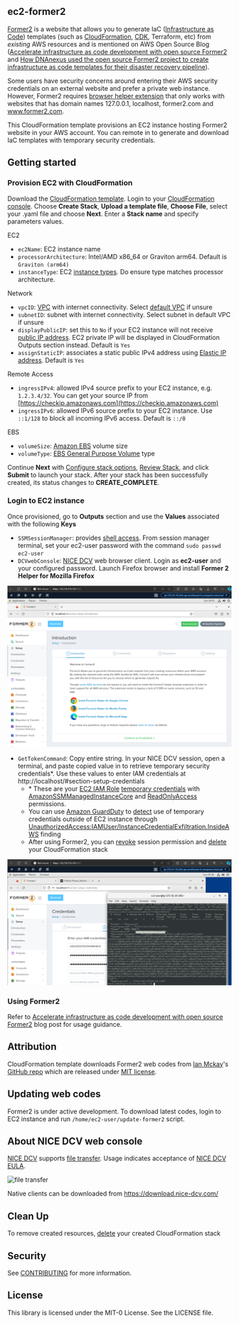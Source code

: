 ## ec2-former2

[Former2](https://former2.com/) is a website that allows you to generate IaC ([Infrastructure as Code](https://docs.aws.amazon.com/whitepapers/latest/introduction-devops-aws/infrastructure-as-code.html)) templates (such as [CloudFormation](https://docs.aws.amazon.com/whitepapers/latest/introduction-devops-aws/aws-cloudformation.html), [CDK](https://docs.aws.amazon.com/whitepapers/latest/introduction-devops-aws/aws-cdk.html), Terraform, etc) from _existing_ AWS resources and is mentioned on AWS Open Source Blog ([Accelerate infrastructure as code development with open source Former2](https://aws.amazon.com/blogs/opensource/accelerate-infrastructure-as-code-development-with-open-source-former2/) and [How DNAnexus used the open source Former2 project to create infrastructure as code templates for their disaster recovery pipeline](https://aws.amazon.com/blogs/opensource/how-dnanexus-used-the-open-source-former2-project-to-create-infrastructure-as-code-templates-for-their-disaster-recovery-pipeline/)).

Some users have security concerns around entering their AWS security credentials on an external website and prefer a private web instance.  However, Former2 requires [browser helper extension](https://github.com/iann0036/former2-helper) that only works with websites that has domain names 127.0.0.1, localhost, former2.com and www.former2.com. 

This CloudFormation template provisions an EC2 instance hosting Former2 website in your AWS account. You can remote in to generate and download IaC templates with temporary security credentials.



## Getting started

###  Provision EC2 with CloudFormation
Download the [CloudFormation template](AmazonLinux2-former2.yaml). Login to your [CloudFormation console](https://console.aws.amazon.com/cloudformation/home#/stacks/create/template). Choose **Create Stack**, **Upload a template file**, **Choose File**, select your .yaml file and choose **Next**. Enter a **Stack name** and specify parameters values.


EC2
- `ec2Name`: EC2 instance name 
- `processorArchitecture`: Intel/AMD x86_64 or Graviton arm64. Default is `Graviton (arm64)`
- `instanceType`: EC2 [instance types](https://aws.amazon.com/ec2/instance-types/). Do ensure type matches processor architecture. 

Network
- `vpcID`: [VPC](https://docs.aws.amazon.com/vpc/latest/userguide/what-is-amazon-vpc.html) with internet connectivity. Select [default VPC](https://docs.aws.amazon.com/vpc/latest/userguide/default-vpc.html) if unsure
- `subnetID`: subnet with internet connectivity. Select subnet in default VPC if unsure
- `displayPublicIP`: set this to `No` if your EC2 instance will not receive [public IP address](https://docs.aws.amazon.com/AWSEC2/latest/UserGuide/using-instance-addressing.html#concepts-public-addresses). EC2 private IP will be displayed in CloudFormation Outputs section instead. Default is `Yes`
- `assignStaticIP`: associates a static public IPv4 address using [Elastic IP address](https://docs.aws.amazon.com/AWSEC2/latest/UserGuide/elastic-ip-addresses-eip.html). Default is `Yes`

Remote Access
- `ingressIPv4`: allowed IPv4 source prefix to your EC2 instance, e.g. `1.2.3.4/32`. You can get your source IP from [https://checkip.amazonaws.com](https://checkip.amazonaws.com)
- `ingressIPv6`: allowed IPv6 source prefix to your EC2 instance. Use `::1/128` to block all incoming IPv6 access. Default is `::/0`

EBS
- `volumeSize`: [Amazon EBS](https://docs.aws.amazon.com/AWSEC2/latest/UserGuide/AmazonEBS.html) volume size
- `volumeType`: [EBS General Purpose Volume](https://aws.amazon.com/ebs/general-purpose/) type


Continue **Next** with [Configure stack options](https://docs.aws.amazon.com/AWSCloudFormation/latest/UserGuide/cfn-console-add-tags.html), [Review Stack](https://docs.aws.amazon.com/AWSCloudFormation/latest/UserGuide/cfn-using-console-create-stack-review.html), and click **Submit** to launch your stack. After your stack has been successfully created, its status changes to **CREATE_COMPLETE**.


### Login to EC2 instance
Once provisioned, go to **Outputs** section and use the **Values** associated with the following **Keys**

- `SSMSessionManager`: provides [shell access](https://aws.amazon.com/blogs/aws/new-session-manager/). From session manager terminal, set your ec2-user password with the command `sudo passwd ec2-user`
- `DCVwebConsole`: [NICE DCV](https://aws.amazon.com/hpc/dcv/) web browser client. Login as **ec2-user** and your configured password. Launch Firefox browser and install **Former 2 Helper for Mozilla Firefox**

![ec2.png](./images/ec2.png)

- `GetTokenCommand`: Copy entire string. In your NICE DCV session, open a terminal, and paste copied value in to retrieve temporary security credentials*. Use these values to enter IAM credentials at http://localhost/#section-setup-credentials
  - \* These are your [EC2 IAM Role](https://docs.aws.amazon.com/AWSEC2/latest/UserGuide/iam-roles-for-amazon-ec2.html) [temporary credentials](https://docs.aws.amazon.com/IAM/latest/UserGuide/id_credentials_temp_use-resources.html#using-temp-creds-sdk-ec2-instances) with [AmazonSSMManagedInstanceCore](https://docs.aws.amazon.com/aws-managed-policy/latest/reference/AmazonSSMManagedInstanceCore.html) and [ReadOnlyAccess](https://docs.aws.amazon.com/aws-managed-policy/latest/reference/ReadOnlyAccess.html) permissions.
  - You can use [Amazon GuardDuty](https://aws.amazon.com/guardduty/) to [detect](https://aws.amazon.com/about-aws/whats-new/2022/01/amazon-guardduty-ec2-instance-credentials-aws-account/) use of temporary credentials outside of EC2 instance through [UnauthorizedAccess:IAMUser/InstanceCredentialExfiltration.InsideAWS](https://docs.aws.amazon.com/guardduty/latest/ug/guardduty_finding-types-iam.html#unauthorizedaccess-iam-instancecredentialexfiltrationinsideaws) finding
  - After using Former2, you can [revoke](https://docs.aws.amazon.com/IAM/latest/UserGuide/id_roles_use_revoke-sessions.html#revoke-session) session permission and [delete](https://docs.aws.amazon.com/AWSCloudFormation/latest/UserGuide/cfn-console-delete-stack.html) your CloudFormation stack

![ec2.png](./images/credentials.png)


### Using Former2
Refer to [Accelerate infrastructure as code development with open source Former2](https://aws.amazon.com/blogs/opensource/accelerate-infrastructure-as-code-development-with-open-source-former2/) blog post for usage guidance.

## Attribution
CloudFormation template downloads Former2 web codes from [Ian Mckay](https://github.com/iann0036)'s [GitHub repo](https://github.com/iann0036/former2) which are released under [MIT license](https://github.com/iann0036/former2/blob/master/LICENSE).

## Updating web codes
Former2 is under active development. To download latest codes, login to EC2 instance and run `/home/ec2-user/update-former2` script. 

## About NICE DCV web console
[NICE DCV](https://aws.amazon.com/hpc/dcv/) supports [file transfer](https://docs.aws.amazon.com/dcv/latest/userguide/using-transfer-web.html). Usage indicates acceptance of [NICE DCV EULA](https://www.nice-dcv.com/eula.html).

![file transfer](https://docs.aws.amazon.com/images/dcv/latest/userguide/images/web-storage.png)

Native clients can be downloaded from https://download.nice-dcv.com/


## Clean Up
To remove created resources, [delete](https://docs.aws.amazon.com/AWSCloudFormation/latest/UserGuide/cfn-console-delete-stack.html) your created CloudFormation stack


## Security

See [CONTRIBUTING](CONTRIBUTING.md#security-issue-notifications) for more information.

## License

This library is licensed under the MIT-0 License. See the LICENSE file.
